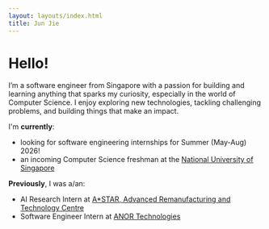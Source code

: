 ```yaml
---
layout: layouts/index.html
title: Jun Jie
---
```


# Hello!

I’m a software engineer from Singapore with a passion for building and learning anything that sparks my curiosity, especially in the world of Computer Science. I enjoy exploring new technologies, tackling challenging problems, and building things that make an impact.

I'm **currently**:

- looking for software engineering internships for Summer (May-Aug) 2026!
- an incoming Computer Science freshman at the [National University of Singapore](https://www.nus.edu.sg/)

**Previously**, I was a/an:

- AI Research Intern at [A\*STAR, Advanced Remanufacturing and Technology Centre](https://www.a-star.edu.sg/artc)
- Software Engineer Intern at [ANOR Technologies](https://www.anor-tech.com/)
